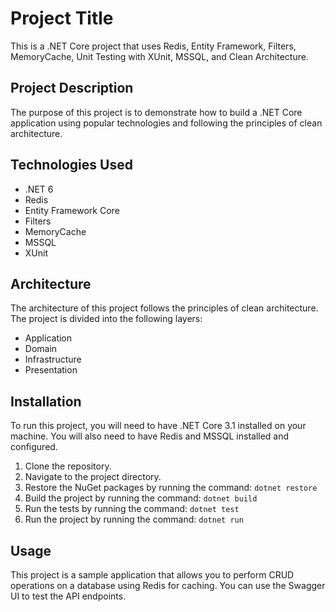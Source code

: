 <!DOCTYPE html>
<html>
<head>
	<meta charset="UTF-8">
	<title>Project Title</title>
</head>
<body>
	<h1>Project Title</h1>
  <p>This is a .NET Core project that uses Redis, Entity Framework, Filters, MemoryCache, Unit Testing with XUnit, MSSQL, and Clean Architecture.</p>

<h2>Project Description</h2>

<p>The purpose of this project is to demonstrate how to build a .NET Core application using popular technologies and following the principles of clean architecture.</p>

<h2>Technologies Used</h2>

<ul>
	<li>.NET 6</li>
	<li>Redis</li>
	<li>Entity Framework Core</li>
	<li>Filters</li>
	<li>MemoryCache</li>
	<li>MSSQL</li>
	<li>XUnit</li>
</ul>

<h2>Architecture</h2>

<p>The architecture of this project follows the principles of clean architecture. The project is divided into the following layers:</p>

<ul>
	<li>Application</li>
	<li>Domain</li>
	<li>Infrastructure</li>
	<li>Presentation</li>
</ul>

<h2>Installation</h2>

<p>To run this project, you will need to have .NET Core 3.1 installed on your machine. You will also need to have Redis and MSSQL installed and configured.</p>

<ol>
	<li>Clone the repository.</li>
	<li>Navigate to the project directory.</li>
	<li>Restore the NuGet packages by running the command: <code>dotnet restore</code></li>
	<li>Build the project by running the command: <code>dotnet build</code></li>
	<li>Run the tests by running the command: <code>dotnet test</code></li>
	<li>Run the project by running the command: <code>dotnet run</code></li>
</ol>

<h2>Usage</h2>

<p>This project is a sample application that allows you to perform CRUD operations on a database using Redis for caching. You can use the Swagger UI to test the API endpoints.</p>


</body>
</html>

